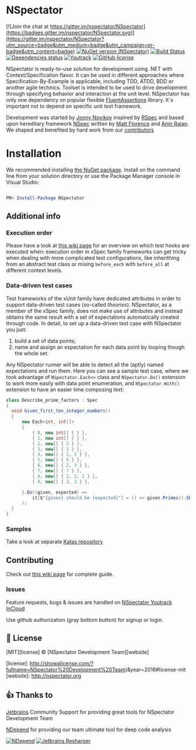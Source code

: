 # NSpectator

[![Join the chat at https://gitter.im/nspectator/NSpectator](https://badges.gitter.im/nspectator/NSpectator.svg)](https://gitter.im/nspectator/NSpectator?utm_source=badge&utm_medium=badge&utm_campaign=pr-badge&utm_content=badge)
[![NuGet version (NSpectator)](https://img.shields.io/nuget/v/NSpectator.svg?style=flat)](https://www.nuget.org/packages/NSpectator/)
[![Build Status](https://travis-ci.org/nspectator/NSpectator.svg?branch=master)](https://travis-ci.org/nspectator/NSpectator)
[![Dependencies status](https://img.shields.io/badge/dependencies-up--to--date-brightgreen.svg)](https://libraries.io/nuget/NSpectator)
[![Youtrack](https://img.shields.io/badge/issues-youtrack-orange.svg)](https://nspectator.myjetbrains.com/youtrack/issues/NS?q=%23Unresolved)
[![GitHub license](https://img.shields.io/badge/license-MIT-blue.svg)](https://raw.githubusercontent.com/nspectator/NSpectator/master/license.txt)


NSpectator is ready-to-use solution for development using .NET with Context/Specification flavor. It can be used in different approaches where Specification-By-Example is applicable, including TDD, ATDD, BDD or another agile technics. Toolset is intended to be used to drive development through specifying behavior and interaction at the unit level. 
NSpectator has only one dependency on popular flexible [FluentAssertions](https://github.com/dennisdoomen/fluentassertions) library. It`s important not to depend on specific unit test framework.

Development was started by [Jonny Novikov](http://jonnynovikov.com) inspired by [RSpec](http://rspec.info/) and based upon hereditary framework [NSpec](https://github.com/mattflo/NSpec) written by [Matt Florence](http://twitter.com/mattflo) and [Amir Rajan](http://twitter.com/amirrajan). We shaped and benefited by hard work from our [contributors](https://github.com/nspectator/NSpectator/contributors)

# Installation

We recommended installing [the NuGet package](https://www.nuget.org/packages/NSpectator). Install on the command line from your solution directory or use the Package Manager console in Visual Studio:

```powershell

PM> Install-Package NSpectator

```

## Additional info

### Execution order

Please have a look at [this wiki page](https://github.com/nspectator/NSpectator/wiki/Execution-Orders) for an overview on which test hooks are executed when: execution order in xSpec family frameworks can get tricky when dealing with more complicated test configurations, like inherithing from an abstract test class or mixing `before_each` with `before_all` at different context levels.

### Data-driven test cases

Test frameworks of the xUnit family have dedicated attributes in order to support data-driven test cases (so-called *theories*). NSpectator, as a member of the xSpec family, does not make use of attributes and instead obtains the same result with a set of expectations automatically created through code. In detail, to set up a data-driven test case with NSpectator you just: 

1. build a set of data points;
1. name and assign an expectation for each data point by looping though the whole set.

Any NSpectator runner will be able to detect all the (aptly) named expectations and run them. Here you can see a sample test case, where we took advantage of `NSpectator.Each<>` class and `NSpectator.Do()` extension to work more easily with data point enumeration, and `NSpectator.With()` extension to have an easier time composing text:

```c#
class Describe_prime_factors : Spec
{
  void Given_first_ten_integer_numbers()
  {
      new Each<int, int[]>
      {
          { 0, new int[] { } },
          { 1, new int[] { } },
          { 2, new[] { 2 } },
          { 3, new[] { 3 } },
          { 4, new[] { 2, 2 } },
          { 5, new[] { 5 } },
          { 6, new[] { 2, 3 } },
          { 7, new[] { 7 } },
          { 8, new[] { 2, 2, 2 } },
          { 9, new[] { 3, 3 } },

      }.Do((given, expected) =>
          it[$"{given} should be {expected}"] = () => given.Primes().Should().Be(expected)
      );
  }
}
```

### Samples

Take a look at separate [Katas repository](https://github.com/nspectator/katas)

## Contributing

Check out [this wiki page](https://github.com/nspectator/NSpectator/wiki/Contributing) for complete guide.

### Issues

Feature requests, bugs & issues are handled on [NSpectator Youtrack InCloud](https://nspectator.myjetbrains.com/youtrack/issues/NS?q=%23Unresolved)

Use github authorization (gray bottom button) for signup or login.

## :scroll: License

[MIT][license] © [NSpectator Development Team][website]

[license]: http://showalicense.com/?fullname=NSpectator%20Development%20Team)&year=2016#license-mit
[website]: http://nspectator.org

## :thumbsup: Thanks to

[Jetbrains](https://www.jetbrains.com/) Community Support for providing great tools for NSpectator Development Team

[NDepend](http://www.ndepend.com/) for providing our team ultimate tool for deep code analysis

[![NDepend](https://github.com/nspectator/nspectator/raw/master/tools/PoweredByNDepend.png)](http://www.ndepend.com/)
[![Jetbrains Resharper](https://github.com/nspectator/nspectator/raw/master/tools/icon_ReSharper.png)](https://www.jetbrains.com/resharper/)

